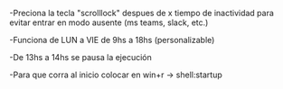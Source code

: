 -Preciona la tecla "scrolllock" despues de x tiempo de inactividad para evitar entrar en modo ausente (ms teams, slack, etc.)

-Funciona de LUN a VIE de 9hs a 18hs (personalizable)

-De 13hs a 14hs se pausa la ejecución

-Para que corra al inicio colocar en win+r -> shell:startup

